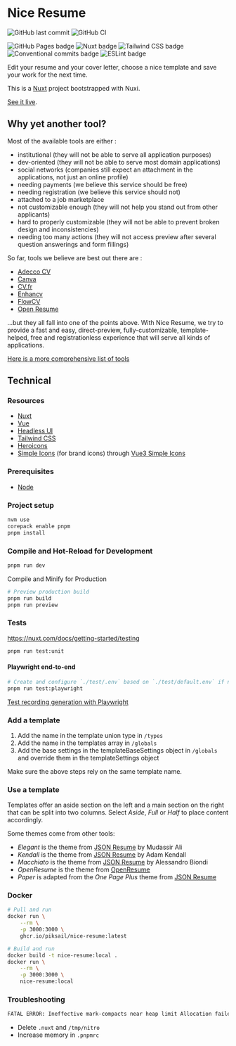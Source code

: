 # Nice Resume

![GitHub last commit](https://img.shields.io/github/last-commit/google/skia.svg?style=flat) ![GitHub CI](https://github.com/Piksail/nice-resume/actions/workflows/deploy.yaml/badge.svg)

![GitHub Pages badge](https://img.shields.io/badge/GitHub_Pages-222222?logo=github&logoColor=white) ![Nuxt badge](https://img.shields.io/badge/Nuxt-00DC82?logo=nuxtdotjs&logoColor=white) ![Tailwind CSS badge](https://img.shields.io/badge/Tailwind_CSS_-0ea5e9?logo=tailwindcss&logoColor=white) ![Conventional commits badge](https://img.shields.io/badge/Conventional_commits-fa6673?logo=conventionalcommits&logoColor=white) ![ESLint badge](https://img.shields.io/badge/ESLint-4b32c3?logo=eslint&logoColor=white)

Edit your resume and your cover letter, choose a nice template and save your work for the next time.

This is a [Nuxt](https://nuxt.com/) project bootstrapped with Nuxi.

[See it live](https://piksail.github.io/nice-resume/).

## Why yet another tool?

Most of the available tools are either :

- institutional (they will not be able to serve all application purposes)
- dev-oriented (they will not be able to serve most domain applications)
- social networks (companies still expect an attachment in the applications, not just an online profile)
- needing payments (we believe this service should be free)
- needing registration (we believe this service should not)
- attached to a job marketplace
- not customizable enough (they will not help you stand out from other applicants)
- hard to properly customizable (they will not be able to prevent broken design and inconsistencies)
- needing too many actions (they will not access preview after several question answerings and form fillings)

So far, tools we believe are best out there are :

- [Adecco CV](creation-cv.adecco.fr)
- [Canva](www.canva.com)
- [CV.fr](www.cv.fr)
- [Enhancv](enhancv.com)
- [FlowCV](flowcv.com)
- [Open Resume](www.open-resume.com)

...but they all fall into one of the points above. With Nice Resume, we try to provide a fast and easy, direct-preview, fully-customizable, template-helped, free and registrationless experience that will serve all kinds of applications.

[Here is a more comprehensive list of tools](/SIMILAR-TOOLS.md)

## Technical

### Resources

- [Nuxt](https://nuxt.com/)
- [Vue](https://vuejs.org/)
- [Headless UI](https://headlessui.com/v1/vue)
- [Tailwind CSS](https://tailwindcss.com/)
- [Heroicons](https://heroicons.com/)
- [Simple Icons](https://simpleicons.org/) (for brand icons) through [Vue3 Simple Icons](https://vue3-simple-icons.wyatt-herkamp.dev/)

### Prerequisites

- [Node](https://nodejs.org/en/)

### Project setup

```bash
nvm use
corepack enable pnpm
pnpm install
```

### Compile and Hot-Reload for Development

```bash
pnpm run dev
```

Compile and Minify for Production

```bash
# Preview production build
pnpm run build
pnpm run preview
```

### Tests

<https://nuxt.com/docs/getting-started/testing>

```bash
pnpm run test:unit
```

#### Playwright end-to-end

```bash
# Create and configure `./test/.env` based on `./test/default.env` if needed
pnpm run test:playwright
```

[Test recording generation with Playwright](https://playwright.dev/docs/codegen)

### Add a template

1. Add the name in the template union type in `/types`
2. Add the name in the templates array in `/globals`
3. Add the base settings in the templateBaseSettings object in `/globals` and override them in the templateSettings object

Make sure the above steps rely on the same template name.

### Use a template

Templates offer an aside section on the left and a main section on the right that can be split into two columns. Select _Aside_, _Full_ or _Half_ to place content accordingly.

Some themes come from other tools:

- _Elegant_ is the theme from [JSON Resume](https://registry.jsonresume.org/thomasdavis?theme=elegant) by Mudassir Ali
- _Kendall_ is the theme from [JSON Resume](https://registry.jsonresume.org/thomasdavis?theme=kendall) by Adam Kendall
- _Macchiato_ is the theme from [JSON Resume](https://registry.jsonresume.org/thomasdavis?theme=macchiato) by Alessandro Biondi
- _OpenResume_ is the theme from [OpenResume](https://www.open-resume.com/)
- _Paper_ is adapted from the _One Page Plus_ theme from [JSON Resume](https://registry.jsonresume.org/thomasdavis?theme=onepage-plus)

### Docker

```bash
# Pull and run
docker run \
    --rm \
    -p 3000:3000 \
    ghcr.io/piksail/nice-resume:latest

# Build and run
docker build -t nice-resume:local .
docker run \
    --rm \
    -p 3000:3000 \
    nice-resume:local
```

### Troubleshooting

```sh
FATAL ERROR: Ineffective mark-compacts near heap limit Allocation failed - JavaScript heap out of memory
```

- Delete `.nuxt` and `/tmp/nitro`
- Increase memory in `.pnpmrc`
